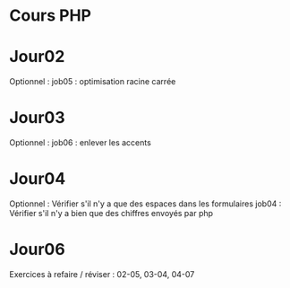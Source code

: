 # Cours PHP

# Jour02

Optionnel :
    job05 : optimisation racine carrée


# Jour03

Optionnel :
    job06 : enlever les accents

# Jour04

Optionnel : 
    Vérifier s'il n'y a que des espaces dans les formulaires
    job04 : Vérifier s'il n'y a bien que des chiffres envoyés par php

# Jour06

Exercices à refaire / réviser : 
    02-05, 
    03-04,
    04-07
